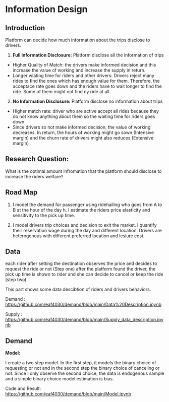 # Information Design


## Introduction

Platform can decide how much information about the trips disclose to drivers.
1. **Full Information Disclosure:** Platform disclose all the information of trips
 * Higher Quality of Match: the drivers make informed decision and this increase the value of working and increase the supply in return.
 * Longer wiating time for riders and other drivers: Drivers reject many rides to find the ones which has enough value for them. Therefore, the acceptace rate goes down and the riders have to wait longer to find the ride. Some of them might not find ny ride at all.


2. **No Information Disclosure:** Platform disclose no information about trips
  * Higher match rate: driver who are active accept all rides because they do not know anything about them so the waiting time for riders goes down.
  * Since drivers so not make informed decision, the value of working decreases. In return, the hours of working might go sown (Intensive margin) and the churn rate of drivers might also reduces (Extensive margin)


## Research Question:

What is the optimal amount infromation that the platform should disclose to increase the riders welfare?


## Road Map

1. I model the demand for passenger using ridehailing who goes from A to B at the hour of the day h. I estimate the riders price elasticity and sensitivity to the pick up time.

2. I model drivers trip choices and decision to exit the market. I quantify their reservation wage during the day and different location. Drivers are heterogenous with different preferred location and lesiure cost.

## Data
each rider after setting the destination observes the price and decides to request the ride or not (Step one)
after the platform found the driver, the pick up time is shown to rider and she can decide to cancel or keep the ride (step two)

This part shows some data descibtion of riders and drivers behaviors.

Demand : https://github.com/eaf4030/demand/blob/main/Data%20Description.ipynb

Supply : https://github.com/eaf4030/demand/blob/main/Supply_data_description.ipynb

## Demand


**Model:**

I create a two step model. In the first step, it models the binary choice of requesting or not and in the second step the binary choice of canceling or not.
Since I only observe the second choice, the data is endogenous sample and a simple binary choice model estimation is bias.

Code and Result:
https://github.com/eaf4030/demand/blob/main/Model.ipynb

